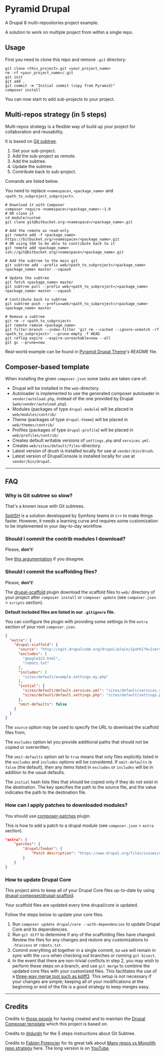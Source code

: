 # Pyramid Drupal

A Drupal 8 multi-repositories project example. 

A solution to work on multiple project from within a single repo.


## Usage

First you need to clone this repo and remove `.git` directory:
```
git clone <this_project>.git <your_project_name>
rm -rf <your_project_name>/.git
git init
git add .
git commit -m "Initial commit (copy from Pyramid)"
composer install
```

You can now start to add sub-projects to your project.


## Multi-repos strategy (in 5 steps)

Multi-repos strategy is a flexible way of build up your project for collaboration and reusability.

It is based on [Git subtree](https://www.atlassian.com/blog/git/alternatives-to-git-submodule-git-subtree).

1. Get your sub-project.
2. Add the sub-project as remote.
3. Add the subtree.
4. Update the subtree.
5. Contribute back to sub-project.


Comands are listed below. 

You need to replace `<namespace>`, `<package_name>` and `<path_to_subproject_subproject>`.

```
# Download it with Composer
composer require <namespace>/<package_name>:~1.0
# OR clone it
cd module/custom 
git clone git@bitbucket.org:<namespace>/<package_name>.git

# Add the remote as read-only
git remote add -f <package_name> https://bitbucket.org/<namespace>/<package_name>.git
# OR using SSH to be able to contribute back to it
git remote add <package_name> ssh://git@bitbucket.org/<namespace>/<package_name>.git

# Add the subtree to the main git
git subtree add --prefix web/<path_to_subproject>/<package_name> <package_name> master --squash

# Update the subtree
git fetch <package_name> master
git subtree pull --prefix web/<path_to_subproject>/<package_name> <package_name> master --squash

# Contribute back to subtree
git subtree push --prefix=web/<path_to_subproject>/<package_name> <package_name> master

# Remove a subtree
git rm -r <path_to_subproject>
git remote remove <package_name> 
git filter-branch --index-filter 'git rm --cached --ignore-unmatch -rf <path_to_subproject>' --prune-empty -f HEAD
git reflog expire --expire-unreachable=now --all
git gc --prune=now
```


Real-world example can be found in [Pyramid Drupal Theme]()'s README file.

## Composer-based template

When installing the given `composer.json` some tasks are taken care of:

* Drupal will be installed in the `web`-directory.
* Autoloader is implemented to use the generated composer autoloader in `vendor/autoload.php`,
  instead of the one provided by Drupal (`web/vendor/autoload.php`).
* Modules (packages of type `drupal-module`) will be placed in `web/modules/contrib/`
* Theme (packages of type `drupal-theme`) will be placed in `web/themes/contrib/`
* Profiles (packages of type `drupal-profile`) will be placed in `web/profiles/contrib/`
* Creates default writable versions of `settings.php` and `services.yml`.
* Creates `web/sites/default/files`-directory.
* Latest version of drush is installed locally for use at `vendor/bin/drush`.
* Latest version of DrupalConsole is installed locally for use at `vendor/bin/drupal`.

---

## FAQ

### Why is Git subtree so slow?

That's a known issue with Git subtrees. 

[SplitSH](https://github.com/splitsh/lite) is a solution developped by Symfony teams in `C++` to make things faster. 
However, it needs a learning curve and requires some customization to be implemented in your day-to-day workflow.  

### Should I commit the contrib modules I download?

Please, **don't**! 

See [this argumentation](https://getcomposer.org/doc/faqs/should-i-commit-the-dependencies-in-my-vendor-directory.md) if you disagree.

### Should I commit the scaffolding files?

Please, **don't**! 

The [drupal-scaffold](https://github.com/drupal-composer/drupal-scaffold) plugin download the scaffold files to `web/` directory of your project after `composer install` or `composer update` (see `composer.json` > `scripts` section).

**Default included files are listed in our `.gitignore` file.**

You can configure the plugin with providing some settings in the `extra` section of your root `composer.json`.
```json
{
  "extra": {
    "drupal-scaffold": {
      "source": "http://cgit.drupalcode.org/drupal/plain/{path}?h={version}",
      "excludes": [
        "google123.html",
        "robots.txt"
      ],
      "includes": [
        "sites/default/example.settings.my.php"
      ],
      "initial": {
        "sites/default/default.services.yml": "sites/default/services.yml",
        "sites/default/default.settings.php": "sites/default/settings.php"
      },
      "omit-defaults": false
    }
  }
}
```
The `source` option may be used to specify the URL to download the scaffold files from; 

The `excludes` option let you provide additional paths that should not be copied or overwritten;

The `omit-defaults` option set to `true` means that only files explicitly listed in the `excludes` and `includes` options will be considered. If `omit-defaults` is `false` (the default), then any items listed in `excludes`
or `includes` will be in addition to the usual defaults.

The `initial` hash lists files that should be copied only if they do not exist in the destination. The key specifies the path to the source file, and the value indicates the path to the destination file.


### How can I apply patches to downloaded modules?

You should use [composer-patches](https://github.com/cweagans/composer-patches) plugin.

This is how to add a patch to a drupal module (see `composer.json` > `extra` section).
```json
"extra": {
    "patches": {
        "drupal/foobar": {
            "Patch description": "https://www.drupal.org/files/issues/d8-2855248-1.patch"
        }
    }
}
```

### How to update Drupal Core

This project aims to keep all of your Drupal Core files up-to-date by using [drupal-composer/drupal-scaffold](https://github.com/drupal-composer/drupal-scaffold).

Your scaffold files are updated every time drupal/core is updated.

Follow the steps below to update your core files.

1. Run `composer update drupal/core --with-dependencies` to update Drupal Core and its dependencies.
1. Run `git diff` to determine if any of the scaffolding files have changed. 
   Review the files for any changes and restore any customizations to 
  `.htaccess` or `robots.txt`.
1. Commit everything all together in a single commit, so `web` will remain in
   sync with the `core` when checking out branches or running `git bisect`.
1. In the event that there are non-trivial conflicts in step 2, you may wish 
   to perform these steps on a branch, and use `git merge` to combine the 
   updated core files with your customized files. This facilitates the use 
   of a [three-way merge tool such as kdiff3](http://www.gitshah.com/2010/12/how-to-setup-kdiff-as-diff-tool-for-git.html). This setup is not necessary if your changes are simple; 
   keeping all of your modifications at the beginning or end of the file is a 
   good strategy to keep merges easy.

---

## Credits

Credits to [those people](https://github.com/orgs/drupal-composer/people) for having created and to maintain the [Drupal Composer template](https://github.com/drupal-composer/drupal-project) which this project is based on.

Credits to [@durdn](https://twitter.com/durdn) for the 5 steps instructions about Git Subtree.

Credits to [Fabien Potencier](https://twitter.com/fabpot) for its great talk about [Many repos vs Monolith repo strategy](https://www.dotconferences.com/2016/05/fabien-potencier-monolithic-repositories-vs-many-repositories) here. The long version is on [YouTube](https://www.youtube.com/watch?v=4w3-f6Xhvu8). 
